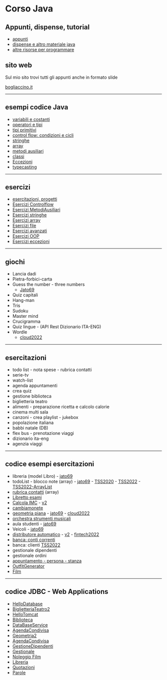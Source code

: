 # Corso Java

## Appunti, dispense, tutorial

* [appunti](https://github.com/maboglia/CorsoJava/tree/master/appunti)
* [dispense e altro materiale java](https://github.com/maboglia/CorsoJavaRisorse)
* [altre risorse per programmare](https://github.com/maboglia/ProgrammingResources)

## sito web

Sul mio sito trovi tutti gli appunti anche in formato slide

[bogliaccino.it](http://www.mauro.bogliaccino.it/public/java)

---

## esempi codice Java

* [variabili e costanti](https://github.com/maboglia/CorsoJava/blob/master/esempi/00_variabili_costanti.md)
* [operatori e tipi](https://github.com/maboglia/CorsoJava/blob/master/esempi/01_Operatori_Tipi.md)
* [tipi primitivi](https://github.com/maboglia/CorsoJava/blob/master/esempi/02_tipi_primitivi.md)
* [control flow: condizioni e cicli](https://github.com/maboglia/CorsoJava/blob/master/esempi/03_Condizioni_Cicli.md)
* [stringhe](https://github.com/maboglia/CorsoJava/blob/master/esempi/04_Stringhe.md)
* [array](https://github.com/maboglia/CorsoJava/blob/master/esempi/05_Array.md)
* [metodi ausiliari](https://github.com/maboglia/CorsoJava/blob/master/esempi/06_MetodiAusiliari.md)
* [classi](https://github.com/maboglia/CorsoJava/blob/master/esempi/07_Classi.md)
* [Eccezioni](https://github.com/maboglia/CorsoJava/blob/master/esempi/10_eccezioni.md)
* [typecasting](https://github.com/maboglia/CorsoJava/blob/master/esempi/09_typecasting.md)

---

## esercizi

* [esercitazioni, progetti](https://github.com/maboglia/CorsoJava/tree/master/esercizi)
* [Esercizi Controlflow](https://github.com/maboglia/CorsoJava/blob/master/esercizi/00_esercizi_controlflow.md)
* [Esercizi MetodiAusiliari](https://github.com/maboglia/CorsoJava/blob/master/esercizi/01_EserciziMetodiAusiliari.md)
* [Esercizi stringhe](https://github.com/maboglia/CorsoJava/blob/master/esercizi/02_esercizi_stringhe.md)
* [Esercizi array](https://github.com/maboglia/CorsoJava/blob/master/esercizi/03_Esercizi_array.md)
* [Esercizi file](https://github.com/maboglia/CorsoJava/blob/master/esercizi/04_esercizi_file.md)
* [Esercizi avanzati](https://github.com/maboglia/CorsoJava/blob/master/esercizi/05_Esercizi_avanzati.md)
* [Esercizi OOP](https://github.com/maboglia/CorsoJava/blob/master/esercizi/06_EserciziOOP.md)
* [Esercizi eccezioni](https://github.com/maboglia/CorsoJava/blob/master/esercizi/07_es_eccezioni.md)

---

## giochi

* Lancia dadi
* Pietra-forbici-carta
* Guess the number - three numbers 
  * [Jato69](https://github.com/maboglia/Jato69/tree/main/Prj03_IndovinaNumero)
* Quiz capitali
* Hang-man
* Tris
* Sudoku
* Master mind
* Crucigramma
* Quiz lingue - (API Rest Dizionario ITA-ENG)
* Wordle 
  * [cloud2022](https://github.com/maboglia/Cloud2022/tree/main/workspace/Prj19_Wordle)

---

## esercitazioni

* todo list - nota spese - rubrica contatti
* serie-tv
* watch-list
* agenda appuntamenti
* crea quiz
* gestione biblioteca
* biglietteria teatro
* alimenti - preparazione ricetta e calcolo calorie
* cinema multi sala
* canzoni - crea playlist - jukebox
* popolazione italiana
* babbi natale (DB)
* flex bus - prenotazione viaggi
* dizionario ita-eng
* agenzia viaggi

---

## codice esempi esercitazioni

* libreria (model Libro) - [jato69](https://github.com/maboglia/Jato69/tree/main/Prj05_Libri)
* todoList - blocco note (array) - [jato69](https://github.com/maboglia/Jato69/tree/main/Prj07_BloccoNote) - [TSS2020](https://github.com/maboglia/TSS2020/tree/master/Prj01_ListaSpesa/src) - [TSS2022](https://github.com/maboglia/TSS2022/tree/main/workspace/Prj07_TodoList/src) - [TSS2022-ArrayList](https://github.com/maboglia/TSS2022/tree/main/workspace/Prj08_TodoList2/src)
* [rubrica contatti](https://github.com/maboglia/java-projects-01-base/tree/main/01_Rubrica_telefonica) (array)
* [Libretto esami](https://github.com/maboglia/TSS2022/tree/main/workspace/Prj03_Esami/src)
* [Calcola IMC](https://github.com/maboglia/java-projects-01-base/tree/main/02imc) - [v2](https://github.com/maboglia/java-projects-02-intermediate/tree/main/11_CalcoloPeso2)
* [cambiamonete](https://github.com/maboglia/java-projects-01-base/tree/main/01_cambiamonete)
* [geometria piana](https://github.com/maboglia/TSS2021/tree/main/Prj_12_Geometria/src) - [jato69](https://github.com/maboglia/Jato69/tree/main/Prj08_Geometria1) - [cloud2022](https://github.com/maboglia/Cloud2022/tree/main/workspace/Prj09_Geometria)
* [orchestra strumenti musicali](https://github.com/maboglia/Jato69/tree/main/Prj12_Orchestra)
* aula studenti - [jato69](https://github.com/maboglia/Jato69/tree/main/Prj06_AulaInformatica)
* Veicoli - [jato69](https://github.com/maboglia/Jato69/tree/main/Prj13_Veicoli)
* [distributore automatico](https://github.com/maboglia/TSS2021/tree/main/Prj_09_DistributoreAutomatico/src) - [v2](https://github.com/maboglia/TSS2021/tree/main/Prj_09_DistributoreAutomatico2/src) - [fintech2022](https://github.com/maboglia/Fintech2022/tree/main/Prj06_DistributoreAutomatico)
* [banca: conti correnti](https://github.com/maboglia/CorsoJava/blob/master/esercitazioni/Testo/JavaSE/009_ContoCOrrente.md)
* banca: clienti [TSS2022](https://github.com/maboglia/TSS2022/tree/main/workspace/Prj16_Banca/src)
* gestionale dipendenti
* gestionale ordini
* [appuntamento - persona - stanza](https://github.com/maboglia/Jato69/tree/main/Ese01_Appuntamenti)
* [OutfitGenerator](https://github.com/maboglia/Jato69/tree/main/Prj09_OutfitGenerator)
* [Film](https://github.com/maboglia/Cloud2022/tree/main/workspace/Prj11_Film)

---

## codice JDBC - Web Applications

* [HelloDatabase](https://github.com/maboglia/Jato69/tree/main/Prj18_HelloDatabase)
* [BiglietteriaTeatro2](https://github.com/maboglia/Jato69/tree/main/Prj19_BiglietteriaTeatro2)
* [HelloTomcat](https://github.com/maboglia/Jato69/tree/main/Prj20_HelloTomcat)
* [Biblioteca](https://github.com/maboglia/Jato69/tree/main/Prj21_Biblioteca)
* [DataBaseService](https://github.com/maboglia/Jato69/tree/main/Prj22_DataBaseService)
* [AgendaCondivisa](https://github.com/maboglia/Jato69/tree/main/Prj23_AgendaCondivisa)
* [Geometria2](https://github.com/maboglia/Jato69/tree/main/Prj24_Geometria2)
* [AgendaCondivisa](https://github.com/maboglia/Jato69/tree/main/Prj25_AgendaCondivisa)
* [GestioneDipendenti](https://github.com/maboglia/Jato69/tree/main/Prj25_GestioneDipendenti)
* [Gestionale](https://github.com/maboglia/Jato69/tree/main/Prj28_Gestionale)
* [Noleggio Film](https://github.com/maboglia/Cloud2022/tree/main/workspace/Prj12_NoleggioFilm)
* [Libreria](https://github.com/maboglia/Cloud2022/tree/main/workspace/Prj13_Libreria)
* [Quotazioni](https://github.com/maboglia/Fintech2022/tree/main/Prj12-Quotazioni)
* [Parole](https://github.com/maboglia/Fintech2022/tree/main/Prj14_Parole)

